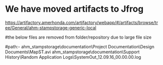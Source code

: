 # We have moved artifacts to Jfrog
https://artifactory.amerhonda.com/artifactory/webapp/#/artifacts/browse/tree/General/ahm-stampstorage-generic-local


#the below files are removed from folder/repository due to large file size 

#path:-
ahm_stampstorage\documentation\Project Documentation\Design Documents\MapST.avi
ahm_stampstorage\documentation\Support History\Random Application Logs\SystemOut_12.09.16_00.00.00.log
